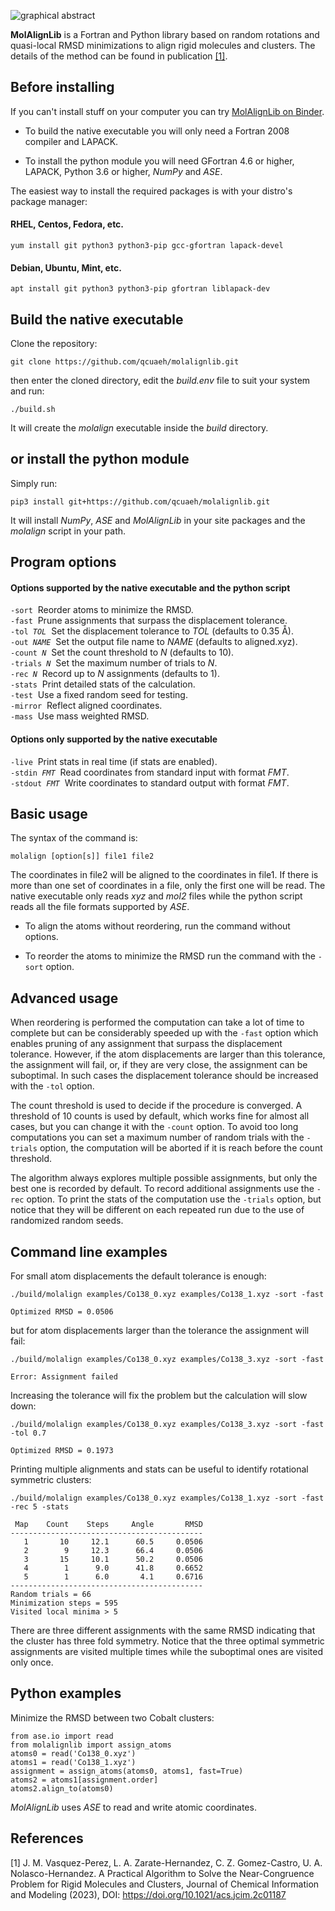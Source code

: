 ![graphical abstract](abstract.png) 

**MolAlignLib** is a Fortran and Python library based on random rotations and quasi-local
RMSD minimizations to align rigid molecules and clusters. The details of the method can be
found in publication [[1]](#1).

Before installing
-----------------

If you can't install stuff on your computer you can try
[MolAlignLib on Binder](https://notebooks.gesis.org/binder/v2/gh/qcuaeh/molalignlib/HEAD?filepath=examples).

* To build the native executable you will only need a Fortran 2008 compiler and LAPACK.

* To install the python module you will need GFortran 4.6 or higher, LAPACK, Python 3.6 or
higher, *NumPy* and *ASE*.

The easiest way to install the required packages is with your distro's package manager:

#### RHEL, Centos, Fedora, etc.

```
yum install git python3 python3-pip gcc-gfortran lapack-devel
```

#### Debian, Ubuntu, Mint, etc.

```
apt install git python3 python3-pip gfortran liblapack-dev
```

Build the native executable
---------------------------

Clone the repository:

```
git clone https://github.com/qcuaeh/molalignlib.git
```

then enter the cloned directory, edit the *build.env* file to suit your system and run:

```
./build.sh
```

It will create the *molalign* executable inside the *build* directory.

or install the python module
----------------------------

Simply run:

```
pip3 install git+https://github.com/qcuaeh/molalignlib.git
```

It will install *NumPy*, *ASE* and *MolAlignLib* in your site packages and the *molalign* script in your path.

Program options
---------------

#### Options supported by the native executable and the python script

<code>-sort</code>&nbsp; Reorder atoms to minimize the RMSD.  
<code>-fast</code>&nbsp; Prune assignments that surpass the displacement tolerance.  
<code>-tol <em>TOL</em></code>&nbsp; Set the displacement tolerance to *TOL* (defaults to 0.35 Å).  
<code>-out <em>NAME</em></code>&nbsp; Set the output file name to *NAME* (defaults to aligned.xyz).  
<code>-count <em>N</em></code>&nbsp; Set the count threshold to *N* (defaults to 10).  
<code>-trials <em>N</em></code>&nbsp; Set the maximum number of trials to *N*.  
<code>-rec <em>N</em></code>&nbsp; Record up to *N* assignments (defaults to 1).  
<code>-stats</code>&nbsp; Print detailed stats of the calculation.  
<code>-test</code>&nbsp; Use a fixed random seed for testing.  
<code>-mirror</code>&nbsp; Reflect aligned coordinates.  
<code>-mass</code>&nbsp; Use mass weighted RMSD.  

#### Options only supported by the native executable

<code>-live</code>&nbsp; Print stats in real time (if stats are enabled).  
<code>-stdin <em>FMT</em></code>&nbsp; Read coordinates from standard input with format *FMT*.  
<code>-stdout <em>FMT</em></code>&nbsp; Write coordinates to standard output with format *FMT*.  

Basic usage
-----------

The syntax of the command is:

```
molalign [option[s]] file1 file2
```

The coordinates in file2 will be aligned to the coordinates in file1. If there is
more than one set of coordinates in a file, only the first one will be read. The native
executable only reads *xyz* and *mol2* files while the python script reads all the file
formats supported by *ASE*.

* To align the atoms without reordering, run the command without options.

* To reorder the atoms to minimize the RMSD run the command with the `-sort` option.

Advanced usage
--------------

When reordering is performed the computation can take a lot of time to complete but
can be considerably speeded up with the `-fast` option which enables pruning of any
assignment that surpass the displacement tolerance. However, if the atom displacements
are larger than this tolerance, the assignment will fail, or, if they are very close,
the assignment can be suboptimal. In such cases the displacement tolerance should be
increased with the `-tol` option.

The count threshold is used to decide if the procedure is converged. A threshold of 10 
counts is used by default, which works fine for almost all cases, but you can change it
with the `-count` option. To avoid too long computations you can set a maximum number of
random trials with the `-trials` option, the computation will be aborted if it is reach
before the count threshold.

The algorithm always explores multiple possible assignments, but only the best one is
recorded by default. To record additional assignments use the `-rec` option. To print
the stats of the computation use the `-trials` option, but notice that they will be
different on each repeated run due to the use of randomized random seeds.

Command line examples
---------------------

For small atom displacements the default tolerance is enough:

```
./build/molalign examples/Co138_0.xyz examples/Co138_1.xyz -sort -fast
```

```
Optimized RMSD = 0.0506
```

but for atom displacements larger than the tolerance the assignment will fail:

```
./build/molalign examples/Co138_0.xyz examples/Co138_3.xyz -sort -fast
```

```
Error: Assignment failed
```

Increasing the tolerance will fix the problem but the calculation will slow down:

```
./build/molalign examples/Co138_0.xyz examples/Co138_3.xyz -sort -fast -tol 0.7
```

```
Optimized RMSD = 0.1973
```

Printing multiple alignments and stats can be useful to identify rotational symmetric clusters:

```
./build/molalign examples/Co138_0.xyz examples/Co138_1.xyz -sort -fast -rec 5 -stats
```

```
 Map    Count    Steps     Angle       RMSD
-------------------------------------------
   1       10     12.1      60.5     0.0506
   2        9     12.3      66.4     0.0506
   3       15     10.1      50.2     0.0506
   4        1      9.0      41.8     0.6652
   5        1      6.0       4.1     0.6716
-------------------------------------------
Random trials = 66
Minimization steps = 595
Visited local minima > 5
```

There are three different assignments with the same RMSD indicating that the cluster
has three fold symmetry. Notice that the three optimal symmetric assignments are visited
multiple times while the suboptimal ones are visited only once.

Python examples
---------------

Minimize the RMSD between two Cobalt clusters:

```
from ase.io import read
from molalignlib import assign_atoms
atoms0 = read('Co138_0.xyz')
atoms1 = read('Co138_1.xyz')
assignment = assign_atoms(atoms0, atoms1, fast=True)
atoms2 = atoms1[assignment.order]
atoms2.align_to(atoms0)
```

*MolAlignLib* uses *ASE* to read and write atomic coordinates.

References
----------

<a id="1">[1]</a>
J. M. Vasquez-Perez, L. A. Zarate-Hernandez, C. Z. Gomez-Castro, U. A. Nolasco-Hernandez.
A Practical Algorithm to Solve the Near-Congruence Problem for Rigid Molecules and Clusters,
Journal of Chemical Information and Modeling (2023), DOI: <https://doi.org/10.1021/acs.jcim.2c01187>
